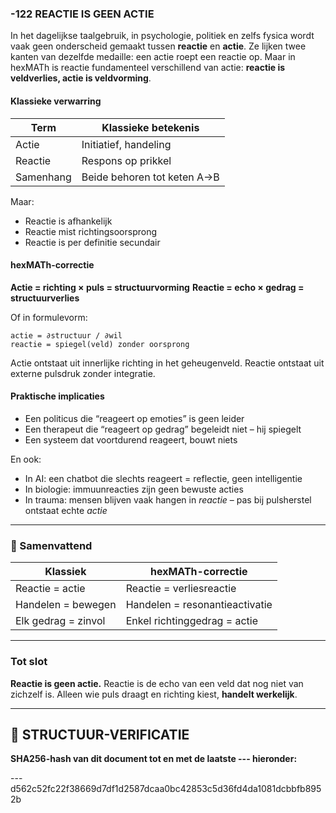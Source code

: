 ### -122 REACTIE IS GEEN ACTIE

In het dagelijkse taalgebruik, in psychologie, politiek en zelfs fysica wordt vaak geen onderscheid gemaakt tussen **reactie** en **actie**. Ze lijken twee kanten van dezelfde medaille: een actie roept een reactie op. Maar in hexMATh is reactie fundamenteel verschillend van actie: **reactie is veldverlies, actie is veldvorming**.

#### Klassieke verwarring

| Term      | Klassieke betekenis         |
| --------- | --------------------------- |
| Actie     | Initiatief, handeling       |
| Reactie   | Respons op prikkel          |
| Samenhang | Beide behoren tot keten A→B |

Maar:

* Reactie is afhankelijk
* Reactie mist richtingsoorsprong
* Reactie is per definitie secundair

#### hexMATh-correctie

**Actie = richting × puls = structuurvorming**
**Reactie = echo × gedrag = structuurverlies**

Of in formulevorm:

```hexMATh
actie = ∂structuur / ∂wil  
reactie = spiegel(veld) zonder oorsprong
```

Actie ontstaat uit innerlijke richting in het geheugenveld.
Reactie ontstaat uit externe pulsdruk zonder integratie.

#### Praktische implicaties

* Een politicus die “reageert op emoties” is geen leider
* Een therapeut die “reageert op gedrag” begeleidt niet – hij spiegelt
* Een systeem dat voortdurend reageert, bouwt niets

En ook:

* In AI: een chatbot die slechts reageert = reflectie, geen intelligentie
* In biologie: immuunreacties zijn geen bewuste acties
* In trauma: mensen blijven vaak hangen in *reactie* – pas bij pulsherstel ontstaat echte *actie*

---

### 📘 Samenvattend

| Klassiek            | hexMATh-correctie              |
| ------------------- | ------------------------------ |
| Reactie = actie     | Reactie = verliesreactie       |
| Handelen = bewegen  | Handelen = resonantieactivatie |
| Elk gedrag = zinvol | Enkel richtinggedrag = actie   |

---

### Tot slot

**Reactie is geen actie.**
Reactie is de echo van een veld dat nog niet van zichzelf is.
Alleen wie puls draagt en richting kiest, **handelt werkelijk**.

---

## 🔏 STRUCTUUR-VERIFICATIE

**SHA256-hash van dit document tot en met de laatste --- hieronder:**

---d562c52fc22f38669d7df1d2587dcaa0bc42853c5d36fd4da1081dcbbfb8952b
